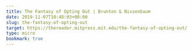 ```yaml
---
title: The Fantasy of Opting Out | Brunton & Nissenbaum
date: 2019-11-07T10:48:03+00:00
slug: the-fantasy-of-opting-out
target: https://thereader.mitpress.mit.edu/the-fantasy-of-opting-out/
type: micro
bookmark: true
---
```

 
